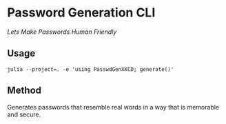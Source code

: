 # Password Generation CLI
_Lets Make Passwords Human Friendly_

## Usage
`julia --project=. -e 'using PasswdGenXKCD; generate()'`

## Method
[](https://imgs.xkcd.com/comics/password_strength.png)
Generates passwords that resemble real words in a way that is memorable and secure.
